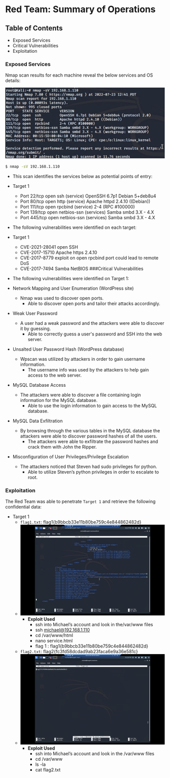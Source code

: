 # Red Team: Summary of Operations

## Table of Contents
- Exposed Services
- Critical Vulnerabilities
- Exploitation

### Exposed Services


Nmap scan results for each machine reveal the below services and OS details:

![1](Images/1.png)

```bash
$ nmap -sV 192.168.1.110
```

- This scan identifies the services below as potential points of entry:
- Target 1
	- Port 22/tcp open ssh (service) OpenSSH 6.7p1 Debian 5+deb8u4
	- Port 80/tcp open http (service) Apache httpd 2.4.10 ((Debian))
	- Port 111/tcp open rpcbind (service) 2-4 (RPC #100000)
	- Port 139/tcp open netbios-ssn (services) Samba smbd 3.X - 4.X
	- Port 445/tcp open netbios-ssn (services) Samba smbd 3.X - 4.X

- The following vulnerabilities were identified on each target:
- Target 1
	- CVE-2021-28041 open SSH
	- CVE-2017-15710 Apache https 2.4.10
	- CVE-2017-8779 exploit on open rpcbind port could lead to remote DoS
	- CVE-2017-7494 Samba NetBIOS
###Critical Vulnerabilities

- The following vulnerabilities were identified on Target 1:

- Network Mapping and User Enumeration (WordPress site)
	- Nmap was used to discover open ports.
		- Able to discover open ports and tailor their attacks accordingly.
- Weak User Password
	- A user had a weak password and the attackers were able to discover it by guessing.
		- Able to correctly guess a user's password and SSH into the web server.
- Unsalted User Password Hash (WordPress database)
	- Wpscan was utilized by attackers in order to gain username information.
		- The username info was used by the attackers to help gain access to the web server.
- MySQL Database Access
	- The attackers were able to discover a file containing login information for the MySQL database.
		- Able to use the login information to gain access to the MySQL database.
- MySQL Data Exfiltration
	- By browsing through the various tables in the MySQL database the attackers were able to discover password hashes of all the users.
		- The attackers were able to exfiltrate the password hashes and crack them with John the Ripper.
- Misconfiguration of User Privileges/Privilege Escalation
	- The attackers noticed that Steven had sudo privileges for python.
		- Able to utilize Steven’s python privileges in order to escalate to root.
### Exploitation


The Red Team was able to penetrate `Target 1` and retrieve the following confidential data:

- Target 1
  - `flag1.txt`: flag1{b9bbcb33e11b80be759c4e844862482d}
  - ![11](Images/11.png)
    - **Exploit Used**
      - ssh into Michael’s account and look in the/var/www files
      - ssh michael@192.168.1.110
      - cd /var/www/html
      - nano service.html
      - flag 1 : flag1{b9bbcb33e11b80be759c4e844862482d}
  - `flag2.txt`: flag2{fc3fd58dcdad9ab23faca6e9a36e581c}
  - ![10](Images/10.png)
    - **Exploit Used**
      - ssh into Michael’s account and look in the /var/www files
      - cd /var/www
      - ls -la
      - cat flag2.txt

